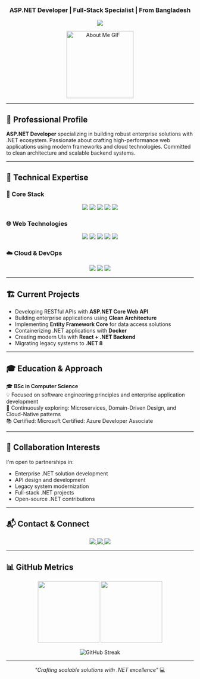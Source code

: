 <h3 align="center">ASP.NET Developer | Full-Stack Specialist | From Bangladesh</h3>

<p align="center">
    <img src="https://readme-typing-svg.herokuapp.com?color=E22FE4&width=380&height=28&lines=Hi👋+I'm+Ridwanur+Rahman+Mazumder;Passionate+Programmer;Open-Source+Enthusiast..;Learning+In+Public..;Empowering+Others;Nice+To+Meet+You+....">
</p>
<div align="center">
    <img src="https://github.com/7oSkaaa/7oSkaaa/blob/main/Images/about_me.gif?raw=true" alt="About Me GIF" width="180px">
</div>

---

## 💼 Professional Profile

 **ASP.NET Developer** specializing in building robust enterprise solutions with .NET ecosystem. Passionate about crafting high-performance web applications using modern frameworks and cloud technologies. Committed to clean architecture and scalable backend systems.

---

## 🔧 Technical Expertise

### 🧩 Core Stack
<p align="center">
  <img src="https://img.shields.io/badge/.NET-512BD4?style=for-the-badge&logo=dotnet&logoColor=white"/>
  <img src="https://img.shields.io/badge/C%23-239120?style=for-the-badge&logo=c-sharp&logoColor=white"/>
  <img src="https://img.shields.io/badge/ASP.NET-512BD4?style=for-the-badge&logo=.net&logoColor=white"/>
  <img src="https://img.shields.io/badge/Entity_Framework-512BD4?style=for-the-badge&logo=.net&logoColor=white"/>
  <img src="https://img.shields.io/badge/SQL_Server-CC2927?style=for-the-badge&logo=microsoft-sql-server&logoColor=white"/>
</p>

### 🌐 Web Technologies
<p align="center">
  <img src="https://img.shields.io/badge/JavaScript-F7DF1E?style=for-the-badge&logo=javascript&logoColor=black"/>
  <img src="https://img.shields.io/badge/React-61DAFB?style=for-the-badge&logo=react&logoColor=black"/>
  <img src="https://img.shields.io/badge/HTML5-E34F26?style=for-the-badge&logo=html5&logoColor=white"/>
  <img src="https://img.shields.io/badge/CSS3-1572B6?style=for-the-badge&logo=css3&logoColor=white"/>
  <img src="https://img.shields.io/badge/Bootstrap-7952B3?style=for-the-badge&logo=bootstrap&logoColor=white"/>
</p>

### ☁️ Cloud & DevOps
<p align="center">
  <img src="https://img.shields.io/badge/Azure-0089D6?style=for-the-badge&logo=microsoft-azure&logoColor=white"/>
  <img src="https://img.shields.io/badge/Docker-2496ED?style=for-the-badge&logo=docker&logoColor=white"/>
  <img src="https://img.shields.io/badge/GitHub_Actions-2088FF?style=for-the-badge&logo=github-actions&logoColor=white"/>
</p>

---

## 🏗️ Current Projects

- Developing RESTful APIs with **ASP.NET Core Web API**
- Building enterprise applications using **Clean Architecture**
- Implementing **Entity Framework Core** for data access solutions
- Containerizing .NET applications with **Docker**
- Creating modern UIs with **React + .NET Backend**
- Migrating legacy systems to **.NET 8**

---

## 🎓 Education & Approach

🎓 **BSc in Computer Science**  
💡 Focused on software engineering principles and enterprise application development  
🔭 Continuously exploring: Microservices, Domain-Driven Design, and Cloud-Native patterns  
📚 Certified: Microsoft Certified: Azure Developer Associate

---

## 🤝 Collaboration Interests

I'm open to partnerships in:
- Enterprise .NET solution development
- API design and development
- Legacy system modernization
- Full-stack .NET projects
- Open-source .NET contributions

---

## 📬 Contact & Connect

<p align="center">
  <a href="https://www.linkedin.com/in/md-ridwanur-r-mazumder-4a8298155/" target="_blank">
    <img src="https://img.shields.io/badge/LinkedIn-0A66C2?style=for-the-badge&logo=linkedin&logoColor=white"/>
  </a>
  <a href="mailto:your.email@example.com" target="_blank">
    <img src="https://img.shields.io/badge/Email-D14836?style=for-the-badge&logo=gmail&logoColor=white"/>
  </a>
  <a href="https://ridwansupon.github.io/portfolio" target="_blank">
    <img src="https://img.shields.io/badge/Portfolio-4285F4?style=for-the-badge&logo=google-chrome&logoColor=white"/>
  </a>
</p>

---

## 📊 GitHub Metrics

<p align="center">
  <img src="https://github-readme-stats.vercel.app/api?username=RidwanSupon&show_icons=true&theme=tokyonight&hide_border=true&include_all_commits=true" height="165"/>
  <img src="https://github-readme-stats.vercel.app/api/top-langs/?username=RidwanSupon&layout=compact&theme=tokyonight&hide_border=true&hide=html,css,scss" height="165"/>
</p>
<p align="center">
  <img src="https://streak-stats.demolab.com/?user=RidwanSupon&theme=tokyonight&hide_border=true" alt="GitHub Streak"/>
</p>

---

<p align="center"> 
  <i>"Crafting scalable solutions with .NET excellence"</i> 💻
</p>
